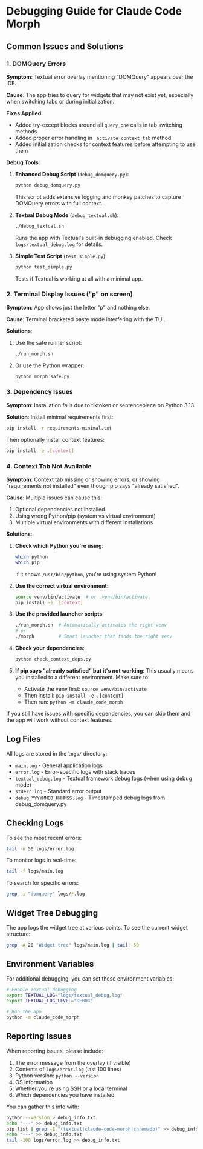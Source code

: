 # Debugging Guide for Claude Code Morph

## Common Issues and Solutions

### 1. DOMQuery Errors

**Symptom**: Textual error overlay mentioning "DOMQuery" appears over the IDE.

**Cause**: The app tries to query for widgets that may not exist yet, especially when switching tabs or during initialization.

**Fixes Applied**:
- Added try-except blocks around all `query_one` calls in tab switching methods
- Added proper error handling in `_activate_context_tab` method
- Added initialization checks for context features before attempting to use them

**Debug Tools**:
1. **Enhanced Debug Script** (`debug_domquery.py`):
   ```bash
   python debug_domquery.py
   ```
   This script adds extensive logging and monkey patches to capture DOMQuery errors with full context.

2. **Textual Debug Mode** (`debug_textual.sh`):
   ```bash
   ./debug_textual.sh
   ```
   Runs the app with Textual's built-in debugging enabled. Check `logs/textual_debug.log` for details.

3. **Simple Test Script** (`test_simple.py`):
   ```bash
   python test_simple.py
   ```
   Tests if Textual is working at all with a minimal app.

### 2. Terminal Display Issues ("p" on screen)

**Symptom**: App shows just the letter "p" and nothing else.

**Cause**: Terminal bracketed paste mode interfering with the TUI.

**Solutions**:
1. Use the safe runner script:
   ```bash
   ./run_morph.sh
   ```

2. Or use the Python wrapper:
   ```bash
   python morph_safe.py
   ```

### 3. Dependency Issues

**Symptom**: Installation fails due to tiktoken or sentencepiece on Python 3.13.

**Solution**: Install minimal requirements first:
```bash
pip install -r requirements-minimal.txt
```

Then optionally install context features:
```bash
pip install -e .[context]
```

### 4. Context Tab Not Available

**Symptom**: Context tab missing or showing errors, or showing "requirements not installed" even though pip says "already satisfied".

**Cause**: Multiple issues can cause this:
1. Optional dependencies not installed
2. Using wrong Python/pip (system vs virtual environment)
3. Multiple virtual environments with different installations

**Solutions**:

1. **Check which Python you're using**:
   ```bash
   which python
   which pip
   ```
   If it shows `/usr/bin/python`, you're using system Python!

2. **Use the correct virtual environment**:
   ```bash
   source venv/bin/activate  # or .venv/bin/activate
   pip install -e .[context]
   ```

3. **Use the provided launcher scripts**:
   ```bash
   ./run_morph.sh  # Automatically activates the right venv
   # or
   ./morph         # Smart launcher that finds the right venv
   ```

4. **Check your dependencies**:
   ```bash
   python check_context_deps.py
   ```

5. **If pip says "already satisfied" but it's not working**:
   This usually means you installed to a different environment. Make sure to:
   - Activate the venv first: `source venv/bin/activate`
   - Then install: `pip install -e .[context]`
   - Then run: `python -m claude_code_morph`

If you still have issues with specific dependencies, you can skip them and the app will work without context features.

## Log Files

All logs are stored in the `logs/` directory:

- `main.log` - General application logs
- `error.log` - Error-specific logs with stack traces
- `textual_debug.log` - Textual framework debug logs (when using debug mode)
- `stderr.log` - Standard error output
- `debug_YYYYMMDD_HHMMSS.log` - Timestamped debug logs from debug_domquery.py

## Checking Logs

To see the most recent errors:
```bash
tail -n 50 logs/error.log
```

To monitor logs in real-time:
```bash
tail -f logs/main.log
```

To search for specific errors:
```bash
grep -i "domquery" logs/*.log
```

## Widget Tree Debugging

The app logs the widget tree at various points. To see the current widget structure:
```bash
grep -A 20 "Widget tree" logs/main.log | tail -50
```

## Environment Variables

For additional debugging, you can set these environment variables:

```bash
# Enable Textual debugging
export TEXTUAL_LOG="logs/textual_debug.log"
export TEXTUAL_LOG_LEVEL="DEBUG"

# Run the app
python -m claude_code_morph
```

## Reporting Issues

When reporting issues, please include:

1. The error message from the overlay (if visible)
2. Contents of `logs/error.log` (last 100 lines)
3. Python version: `python --version`
4. OS information
5. Whether you're using SSH or a local terminal
6. Which dependencies you have installed

You can gather this info with:
```bash
python --version > debug_info.txt
echo "---" >> debug_info.txt
pip list | grep -E "(textual|claude-code-morph|chromadb)" >> debug_info.txt
echo "---" >> debug_info.txt
tail -100 logs/error.log >> debug_info.txt
```